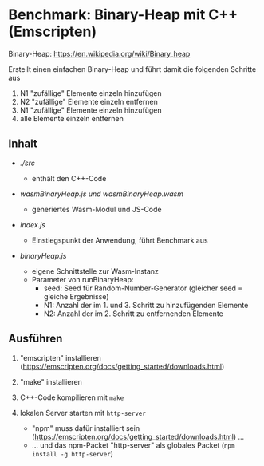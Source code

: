 # Benchmark: Binary-Heap mit C++ (Emscripten)

Binary-Heap: https://en.wikipedia.org/wiki/Binary_heap

Erstellt einen einfachen Binary-Heap und führt damit die folgenden Schritte aus
1. N1 "zufällige" Elemente einzeln hinzufügen
2. N2 "zufällige" Elemente einzeln entfernen
3. N1 "zufällige" Elemente einzeln hinzufügen
4. alle Elemente einzeln entfernen



## Inhalt

- *./src*
    
    - enthält den C++-Code
    
- *wasmBinaryHeap.js und wasmBinaryHeap.wasm*
    - generiertes Wasm-Modul und JS-Code
    
- *index.js*
    - Einstiegspunkt der Anwendung, führt Benchmark aus
    
- *binaryHeap.js*
  
    - eigene Schnittstelle zur Wasm-Instanz
    - Parameter von runBinaryHeap:
        - seed: Seed für Random-Number-Generator (gleicher seed = gleiche Ergebnisse)
        - N1: Anzahl der im 1. und 3. Schritt zu hinzufügenden Elemente
        - N2: Anzahl der im 2. Schritt zu entfernenden Elemente
    
    


## Ausführen

1. "emscripten" installieren (https://emscripten.org/docs/getting_started/downloads.html)

2. "make" installieren

2. C++-Code kompilieren mit `make`

3. lokalen Server starten mit `http-server`

   - "npm" muss dafür installiert sein (https://emscripten.org/docs/getting_started/downloads.html) ...
   - ... und das npm-Packet "http-server" als globales Packet (`npm install -g http-server`)